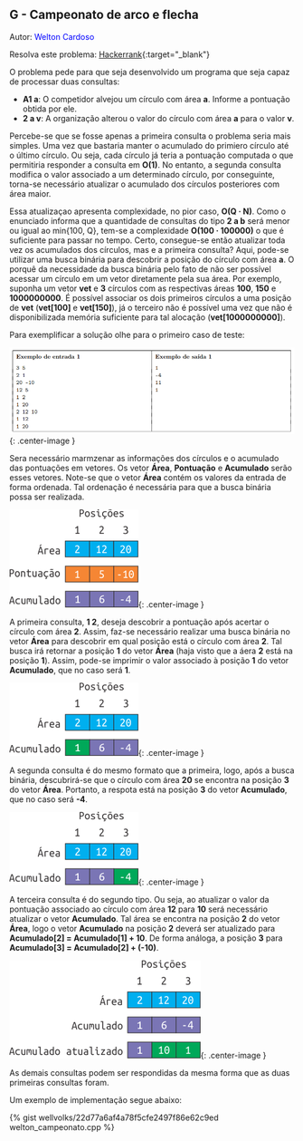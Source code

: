 ## G - Campeonato de arco e flecha
<div id="campeonato"></div>

Autor: <font color = "blue">Welton Cardoso</font>

Resolva este problema: [Hackerrank][hackerrank-g]{:target="_blank"}

O problema pede para que seja desenvolvido um programa que seja capaz de processar duas consultas:

<ul>
  <li><b>A1 a</b>: O competidor alvejou um círculo com área <b>a</b>. Informe a pontuação obtida por ele.</li>
  <li><b>2 a v</b>: A organização alterou o valor do círculo com área <b>a</b> para o valor <b>v</b>.</li>
</ul>

Percebe-se que se fosse apenas a primeira consulta o problema seria mais simples. Uma vez que bastaria manter o acumulado do primiero círculo até o último círculo. Ou seja, cada círculo já teria a pontuação computada o que permitiria responder a consulta em **O(1)**. No entanto, a segunda consulta modifica o valor associado a um determinado círculo, por conseguinte, torna-se necessário atualizar o acumulado dos círculos posteriores com área maior.

Essa atualizaçao apresenta complexidade, no pior caso, <b>O(Q &middot; N)</b>. Como o enunciado informa que a quantidade de consultas do tipo **2 a b** será menor ou igual ao min{100, Q}, tem-se a complexidade <b>O(100 &middot; 100000)</b> o que é suficiente para passar no tempo. Certo, consegue-se então atualizar toda vez os acumulados dos círculos, mas e a primeira consulta? Aqui, pode-se utilizar uma busca binária para descobrir a posição do círculo com área **a**. O porquê da necessidade da busca binária pelo fato de não ser possível acessar um círculo em um vetor diretamente pela sua área. Por exemplo, suponha um vetor **vet** e **3** círculos com as respectivas áreas **100**, **150** e **1000000000**. É possível associar os dois primeiros círculos a uma posição de **vet** (**vet[100]** e **vet[150]**), já o terceiro não é possível uma vez que não é disponibilizada memória suficiente para tal alocação (**vet[1000000000]**). 

Para exemplificar a solução olhe para o primeiro caso de teste:

![Entrada](/_assets/images/in.PNG){: .center-image }

Sera necessário marmzenar as informações dos círculos e o acumulado das pontuações em vetores. Os vetor **Área**, **Pontuação** e **Acumulado** serão esses vetores. Note-se que o vetor **Área** contém os valores da entrada de forma ordenada. Tal ordenação é necessária para que a busca binária possa ser realizada. 

![e1](/_assets/images/camp1.png){: .center-image }

A primeira consulta, **1 2**, deseja descobrir a pontuação após acertar o círculo com área **2**. Assim, faz-se necessário realizar uma busca binária no vetor **Área** para descobrir em qual posição está o círculo com área **2**. Tal busca irá retornar a posição **1** do vetor **Área** (haja visto que a áera **2** está na posição **1**). Assim, pode-se imprimir o valor associado à posição **1** do vetor **Acumulado**, que no caso será **1**.

![e2](/_assets/images/camp3.png){: .center-image }

A segunda consulta é do mesmo formato que a primeira, logo, após a busca binária, descubrirá-se que o círculo com área **20** se encontra na posição **3** do vetor **Área**. Portanto, a respota está na posição **3** do vetor **Acumulado**, que no caso será **-4**.

![e3](/_assets/images/camp2.png){: .center-image }

A terceira consulta é do segundo tipo. Ou seja, ao atualizar o valor da pontuação associado ao círculo com área **12** para **10** será necessário atualizar o vetor **Acumulado**. Tal área se encontra na posição **2** do vetor **Área**, logo o vetor **Acumulado** na posição **2** deverá ser atualizado para **Acumulado[2] = Acumulado[1] + 10**. De forma análoga, a posição **3** para **Acumulado[3] = Acumulado[2] + (-10)**.

![e4](/_assets/images/camp6.png){: .center-image }

As demais consultas podem ser respondidas da mesma forma que as duas primeiras consultas foram.

Um exemplo de implementação segue abaixo:

{% gist wellvolks/22d77a6af4a78f5cfe2497f86e62c9ed welton_campeonato.cpp %}

[busca binária]: https://www.geeksforgeeks.org/binary-search/
[hackerrank-g]: https://www.hackerrank.com/contests/2-competicao-de-programacao-infufg-20182/challenges/campeonato-de-arco-e-flecha
